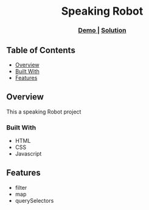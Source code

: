 
<h1 align="center">Speaking Robot</h1>


<div align="center">
  <h3>
    <a href="">
      Demo
    </a>
    <span> | </span>
    <a href="">
      Solution
    </a>
  </h3>
</div>

<!-- TABLE OF CONTENTS -->

## Table of Contents

- [Overview](#overview)
- [Built With](#built-with)
- [Features](#features)

<!-- OVERVIEW -->

## Overview

This a speaking Robot project 

### Built With

<!-- This section should list any major frameworks that you built your project using. Here are a few examples.-->

- HTML
- CSS
- Javascript


## Features

<!-- List the features of your application or follow the template. Don't share the figma file here :) -->

- filter
- map 
- querySelectors

